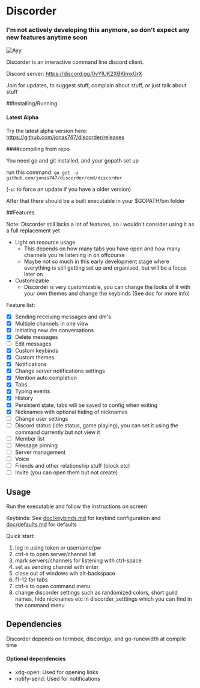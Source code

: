 # Discorder

### I'm not actively developing this anymore, so don't expect any new features anytime soon 

![Ayy](https://dl.dropboxusercontent.com/u/17487167/screenshots/1476387883.png)

Discorder is an interactive command line discord client.

Discord server: https://discord.gg/0vYlUK2XBKlmxGrX

Join for updates, to suggest stuff, complain about stuff, or just talk about stuff

##Installing/Running

#### Latest Alpha

Try the latest alpha version here: https://github.com/jonas747/discorder/releases

####compiling from repo

You need go and git installed, and your gopath set up

run this command: `go get -u github.com/jonas747/discorder/cmd/discorder`

(-u: to force an update if you have a older version)

After that there should be a built executable in your $GOPATH/bin folder

##Features

Note: Discorder still lacks a lot of features, so i wouldn't consider using it as a full replacement yet

 - Light on resource usage
     + This depends on how many tabs you have open and how many channels you're listening in on offcourse
     + Maybe not so much in this early development stage where everything is still getting set up and organised, but will be a focus later on
 - Customizable
     + Discorder is very customizable, you can change the looks of it with your own themes and change the keybinds (See doc for more info) 

Feature list:

- [x] Sending receiving messages and dm's
- [x] Multiple channels in one view 
- [x] Initiating new dm conversations
- [x] Delete messages
- [ ] Edit messages
- [x] Custom keybinds
- [x] Custom themes
- [x] Notifications
- [x] Change server notifications settings
- [x] Mention auto completion
- [x] Tabs
- [x] Typing events
- [x] History
- [x] Persistent state, tabs will be saved to config when exiting
- [x] Nicknames with optional hiding of nicknames
- [ ] Change user settings
- [ ] Discord status (idle status, game playing), you can set it using the command currently but not view it
- [ ] Member list  
- [ ] Message pinning
- [ ] Server management
- [ ] Voice
- [ ] Friends and other relationship stuff (block etc)
- [ ] Invite (you can open them but not create)

## Usage

Run the executable and follow the instructions on screen

Keybinds: See [doc/keybinds.md](https://github.com/jonas747/discorder/blob/master/doc/keybinds.md) for keybind configuration and [doc/defaults.md](https://github.com/jonas747/discorder/blob/master/doc/defaults.md) for defaults

Quick start:

1. log in using token or username/pw
2. ctrl-s to open server/channel list
3. mark servers/channels for listening with ctrl-space
4. set as sending channel with enter
5. close out of windows wih alt-backspace
6. f1-12 for tabs
7. ctrl-x to open command menu
8. change discorder settings such as randomized colors, short guild names, hide nicknames etc in discorder_setttings which you can find in the command menu

## Dependencies

Discorder depends on termbox, discordgo, and go-runewidth at compile time

#### Optional dependencies

 - xdg-open: Used for opening links
 - notify-send: Used for notifications


